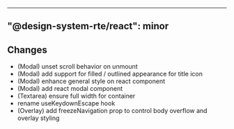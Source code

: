 ---
  "@design-system-rte/react": minor
  ---
  
  ## Changes

- (Modal) unset scroll behavior on unmount
- (Modal) add support for filled / outlined appearance for title icon
- (Modal) enhance general style on react component
- (Modal) add react modal component
- (Textarea) ensure full width for container
- rename useKeydownEscape hook
- (Overlay) add freezeNavigation prop to control body overflow and overlay styling
